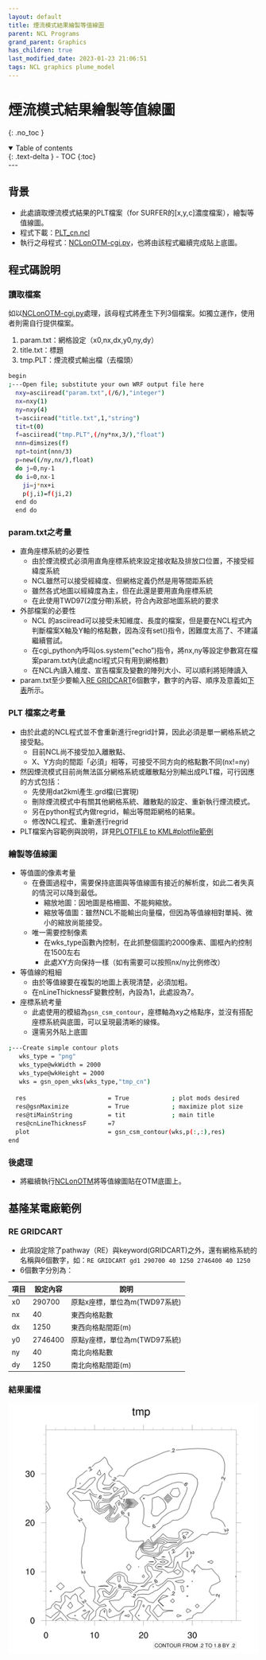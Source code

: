 ```yaml
---
layout: default
title: 煙流模式結果繪製等值線圖
parent: NCL Programs
grand_parent: Graphics
has_children: true
last_modified_date: 2023-01-23 21:06:51
tags: NCL graphics plume_model
---
```


# 煙流模式結果繪製等值線圖
{: .no_toc }

<details open markdown="block">
  <summary>
    Table of contents
  </summary>
  {: .text-delta }
- TOC
{:toc}
</details>
---

## 背景

- 此處讀取煙流模式結果的PLT檔案（for SURFER的[x,y,c]濃度檔案），繪製等值線圖。
- 程式下載：[PLT_cn.ncl](https://github.com/sinotec2/Focus-on-Air-Quality/blob/main/utilities/Graphics/CaaS/PLT_cn.ncl)
- 執行之母程式：[NCLonOTM-cgi.py](../CaaS/NCLonOTM-cgi.md)，也將由該程式繼續完成貼上底圖。

## 程式碼說明

### 讀取檔案

如以[NCLonOTM-cgi.py](../CaaS/NCLonOTM-cgi.md)處理，該母程式將產生下列3個檔案。如獨立運作，使用者則需自行提供檔案。

1. param.txt：網格設定（x0,nx,dx,y0,ny,dy）
2. title.txt：標題
3. tmp.PLT：煙流模式輸出檔（去檔頭）

```bash
begin
;---Open file; substitute your own WRF output file here
  nxy=asciiread("param.txt",(/6/),"integer")
  nx=nxy(1)
  ny=nxy(4)
  t=asciiread("title.txt",1,"string")
  tit=t(0)
  f=asciiread("tmp.PLT",(/ny*nx,3/),"float")
  nnn=dimsizes(f)
  npt=toint(nnn/3)
  p=new((/ny,nx/),float)
  do j=0,ny-1
  do i=0,nx-1
    ji=j*nx+i
    p(j,i)=f(ji,2)
  end do
  end do
```

### param.txt之考量

- 直角座標系統的必要性
  - 由於煙流模式必須用直角座標系統來設定接收點及排放口位置，不接受經緯度系統
  - NCL雖然可以接受經緯度、但網格定義仍然是用等間距系統
  - 雖然各式地圖以經緯度為主，但在此還是要用直角座標系統
  - 在此使用TWD97(2度分帶)系統，符合內政部地圖系統的要求
- 外部檔案的必要性
  - NCL 的asciiread可以接受未知維度、長度的檔案，但是要在NCL程式內判斷檔案X軸及Y軸的格點數，因為沒有set()指令，困難度太高了、不建議繼續嘗試。
  - 在cgi_python內呼叫os.system("echo”)指令，將nx,ny等設定參數寫在檔案param.txt內(此處ncl程式只有用到網格數)
  - 在NCL內讀入維度、宣告檔案及變數的陣列大小、可以順利將矩陣讀入
- param.txt至少要輸入[RE GRIDCART](#re-gridcart)6個數字，數字的內容、順序及意義如[下表](#re-gridcart)所示。

### PLT 檔案之考量

- 由於此處的NCL程式並不會重新進行regrid計算，因此必須是單一網格系統之接受點。
  - 目前NCL尚不接受加入離散點、
  - X、Y方向的間距「必須」相等，可接受不同方向的格點數不同(nx!=ny)
- 然因煙流模式目前尚無法區分網格系統或離散點分別輸出成PLT檔，可行因應的方式包括：
  - 先使用dat2kml產生.grd檔(已實現)
  - 刪除煙流模式中有關其他網格系統、離散點的設定、重新執行煙流模式。
  - 另在python程式內做regrid，輸出等間距網格的結果。
  - 修改NCL程式、重新進行regrid
- PLT檔案內容範例與說明，詳見[PLOTFILE to KML#plotfile範例](../../../PlumeModels/OU_pathways/PLT2kml.md#plotfile範例)

### 繪製等值線圖

- 等值圖的像素考量
  - 在疊圖過程中，需要保持底圖與等值線圖有接近的解析度，如此二者失真的情況可以降到最低。
    - 縮放地圖：因地圖是格柵圖、不能夠縮放。
    - 縮放等值圖：雖然NCL不能輸出向量檔，但因為等值線相對單純、微小的縮放尚能接受。
  - 唯一需要控制像素
    - 在wks_type函數內控制，在此抓整個圖約2000像素、圖框內約控制在1500左右
    - 此處XY方向保持一樣（如有需要可以按照nx/ny比例修改）
- 等值線的粗細
  - 由於等值線要在複製的地圖上表現清楚，必須加粗。
  - 在nLineThicknessF變數控制，內設為1，此處設為7。
- 座標系統考量
  - 此處使用的模組為`gsn_csm_contour`，座標軸為xy之格點序，並沒有搭配座標系統與底圖，可以呈現最清晰的線條。
  - 還需另外貼上底圖

```bash
;---Create simple contour plots  
   wks_type = "png"
   wks_type@wkWidth = 2000
   wks_type@wkHeight = 2000
   wks = gsn_open_wks(wks_type,"tmp_cn")

  res                       = True            ; plot mods desired
  res@gsnMaximize           = True            ; maximize plot size
  res@tiMainString          = tit             ; main title
  res@cnLineThicknessF      =7
  plot                      = gsn_csm_contour(wks,p(:,:),res)
end
```

### 後處理

- 將繼續執行[NCLonOTM](NCLonOTM.md)將等值線圖貼在OTM底圖上。

## 基隆某電廠範例

### RE GRIDCART

- 此項設定除了pathway（RE）與keyword(GRIDCART)之外，還有網格系統的名稱與6個數字，如：`RE GRIDCART gd1 290700 40 1250 2746400 40 1250`
- 6個數字分別為：

項目|設定內容|說明
-|-|-
x0|290700|原點x座標，單位為m(TWD97系統)
nx|40|東西向格點數
dx|1250|東西向格點間距(m)
y0|2746400|原點y座標，單位為m(TWD97系統)
ny|40|南北向格點數
dy|1250|南北向格點間距(m)

### 結果圖檔

![tmp_cn](https://github.com/sinotec2/Focus-on-Air-Quality/raw/main/assets/images/tmp_cn.png)